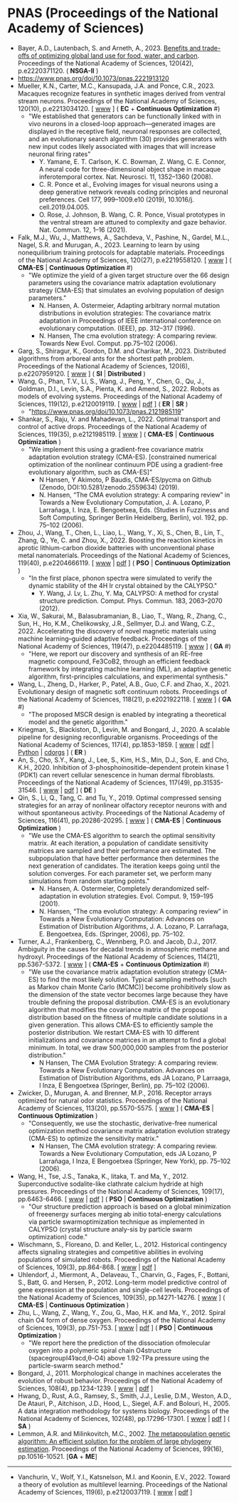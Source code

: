 # PNAS (Proceedings of the National Academy of Sciences)

* Bayer, A.D., Lautenbach, S. and Arneth, A., 2023. [Benefits and trade-offs of optimizing global land use for food, water, and carbon](https://www.pnas.org/doi/abs/10.1073/pnas.2220371120). Proceedings of the National Academy of Sciences, 120(42), p.e2220371120. ( **NSGA-II** )
* https://www.pnas.org/doi/10.1073/pnas.2221913120
* Mueller, K.N., Carter, M.C., Kansupada, J.A. and Ponce, C.R., 2023. Macaques recognize features in synthetic images derived from ventral stream neurons. Proceedings of the National Academy of Sciences, 120(10), p.e2213034120. [ [www](https://www.pnas.org/doi/abs/10.1073/pnas.2213034120) ] ( **EC** + **Continuous Optimization** #)
  * "We established that generators can
be functionally linked with in vivo neurons in a closed-loop
approach—generated images are displayed in the receptive field,
neuronal responses are collected, and an evolutionary search algorithm
(30) provides generators with new input codes likely associated with images that will increase neuronal firing rates"
    * Y. Yamane, E. T. Carlson, K. C. Bowman, Z. Wang, C. E. Connor, A neural code for three-dimensional object shape in macaque inferotemporal cortex. Nat. Neurosci. 11, 1352–1360 (2008).
    * C. R. Ponce et al., Evolving images for visual neurons using a deep generative network reveals
coding principles and neuronal preferences. Cell 177, 999–1009.e10 (2019), 10.1016/j.
cell.2019.04.005.
    * O. Rose, J. Johnson, B. Wang, C. R. Ponce, Visual prototypes in the ventral stream are attuned to
complexity and gaze behavior. Nat. Commun. 12, 1–16 (2021).
* Falk, M.J., Wu, J., Matthews, A., Sachdeva, V., Pashine, N., Gardel, M.L., Nagel, S.R. and Murugan, A., 2023. Learning to learn by using nonequilibrium training protocols for adaptable materials. Proceedings of the National Academy of Sciences, 120(27), p.e2219558120. [ [www](https://www.pnas.org/doi/abs/10.1073/pnas.2219558120) ] ( **CMA-ES** | **Continuous Optimization** #)
  * "We optimize the yield of a given target structure over the 66 design parameters using the covariance matrix adaptation evolutionary strategy (CMA-ES) that simulates an evolving population of design parameters."
    * N. Hansen, A. Ostermeier, Adapting arbitrary normal mutation distributions in evolution strategies: The covariance matrix adaptation in Proceedings of IEEE international conference on evolutionary computation. (IEEE), pp. 312–317 (1996).
    * N. Hansen, The cma evolution strategy: A comparing review. Towards New Evol. Comput. pp.75–102 (2006).
* Garg, S., Shiragur, K., Gordon, D.M. and Charikar, M., 2023. Distributed algorithms from arboreal ants for the shortest path problem. Proceedings of the National Academy of Sciences, 120(6), p.e2207959120. [ [www](https://www.pnas.org/doi/abs/10.1073/pnas.2207959120) ] ( **SI** | **Distributed** )
* Wang, G., Phan, T.V., Li, S., Wang, J., Peng, Y., Chen, G., Qu, J., Goldman, D.I., Levin, S.A., Pienta, K. and Amend, S., 2022. Robots as models of evolving systems. Proceedings of the National Academy of Sciences, 119(12), p.e2120019119. [ [www](https://www.pnas.org/doi/abs/10.1073/pnas.2120019119) | [pdf](https://www.pnas.org/doi/pdf/10.1073/pnas.2120019119) ] ( **ER** | **SR** )
  * "https://www.pnas.org/doi/10.1073/pnas.2121985119"
* Shankar, S., Raju, V. and Mahadevan, L., 2022. Optimal transport and control of active drops. Proceedings of the National Academy of Sciences, 119(35), p.e2121985119. [ [www](https://www.pnas.org/doi/10.1073/pnas.2121985119) ] ( **CMA-ES** | **Continuous Optimization** )
  * "We implement this using a gradient-free covariance matrix adaptation evolution strategy (CMA-ES). [constrained numerical optimization of the nonlinear continuum PDE using a gradient-free evolutionary algorithm, such as CMA-ES]"
    * N Hansen, Y Akimoto, P Baudis, CMA-ES/pycma on Github (Zenodo, DOI:10.5281/zenodo.2559634) (2019).
    * N. Hansen, “The CMA evolution strategy: A comparing review” in Towards a New Evolutionary Computation, J. A. Lozano, P. Larrañaga, I. Inza, E. Bengoetxea, Eds. (Studies in Fuzziness and Soft Computing, Springer Berlin Heidelberg, Berlin), vol. 192, pp. 75–102 (2006).
* Zhou, J., Wang, T., Chen, L., Liao, L., Wang, Y., Xi, S., Chen, B., Lin, T., Zhang, Q., Ye, C. and Zhou, X., 2022. Boosting the reaction kinetics in aprotic lithium-carbon dioxide batteries with unconventional phase metal nanomaterials. Proceedings of the National Academy of Sciences, 119(40), p.e2204666119. [ [www](https://www.pnas.org/doi/full/10.1073/pnas.2204666119) | [pdf](https://www.pnas.org/doi/pdf/10.1073/pnas.2204666119) ] ( **PSO** | **Continuous Optimization** )
  * "In the first place, phonon spectra were simulated to verify the dynamic stability of the 4H Ir crystal obtained by the CALYPSO."
    *  Y. Wang, J. Lv, L. Zhu, Y. Ma, CALYPSO: A method for crystal structure prediction. Comput. Phys. Commun. 183, 2063–2070 (2012).
* Xia, W., Sakurai, M., Balasubramanian, B., Liao, T., Wang, R., Zhang, C., Sun, H., Ho, K.M., Chelikowsky, J.R., Sellmyer, D.J. and Wang, C.Z., 2022. Accelerating the discovery of novel magnetic materials using machine learning–guided adaptive feedback. Proceedings of the National Academy of Sciences, 119(47), p.e2204485119. [ [www](https://www.pnas.org/doi/abs/10.1073/pnas.2204485119) ] ( **GA** #)
  * "Here, we report our discovery and synthesis of an RE-free magnetic compound, Fe3CoB2, through an efficient feedback framework by integrating machine learning (ML), an adaptive genetic algorithm, first-principles calculations, and experimental synthesis."
* Wang, L., Zheng, D., Harker, P., Patel, A.B., Guo, C.F. and Zhao, X., 2021. Evolutionary design of magnetic soft continuum robots. Proceedings of the National Academy of Sciences, 118(21), p.e2021922118. [ [www](https://www.pnas.org/doi/abs/10.1073/pnas.2021922118) ] ( **GA** #)
  * "The proposed MSCR design is enabled by integrating a theoretical model and the genetic algorithm."
* Kriegman, S., Blackiston, D., Levin, M. and Bongard, J., 2020. A scalable pipeline for designing reconfigurable organisms. Proceedings of the National Academy of Sciences, 117(4), pp.1853-1859. [ [www](https://www.pnas.org/content/117/4/1853) | [pdf](https://www.pnas.org/content/pnas/117/4/1853.full.pdf) | [Python](https://github.com/skriegman/reconfigurable_organisms) | [cdorgs](https://cdorgs.github.io/) ] ( **ER** )
* An, S., Cho, S.Y., Kang, J., Lee, S., Kim, H.S., Min, D.J., Son, E. and Cho, K.H., 2020. Inhibition of 3-phosphoinositide–dependent protein kinase 1 (PDK1) can revert cellular senescence in human dermal fibroblasts. Proceedings of the National Academy of Sciences, 117(49), pp.31535-31546. [ [www](https://www.pnas.org/doi/suppl/10.1073/pnas.1920338117) | [pdf](https://www.pnas.org/doi/pdf/10.1073/pnas.1920338117) ] ( **DE** )
* Qin, S., Li, Q., Tang, C. and Tu, Y., 2019. Optimal compressed sensing strategies for an array of nonlinear olfactory receptor neurons with and without spontaneous activity. Proceedings of the National Academy of Sciences, 116(41), pp.20286-20295. [ [www](https://www.pnas.org/doi/10.1073/pnas.1906571116) ] ( **CMA-ES** | **Continuous Optimization** )
  * "We use the CMA-ES algorithm to search the optimal sensitivity matrix. At each iteration, a population of candidate sensitivity matrices are sampled and their performance are estimated. The subpopulation that have better performance then determines the next generation of candidates. The iteration keeps going until the solution converges. For each parameter set, we perform many simulations from random starting points."
    * N. Hansen, A. Ostermeier, Completely derandomized self-adaptation in evolution strategies. Evol. Comput. 9, 159–195 (2001).
    * N. Hansen, “The cma evolution strategy: A comparing review” in Towards a New Evolutionary Computation: Advances on Estimation of Distribution Algorithms, J. A. Lozano, P. Larrañaga, E. Bengoetxea, Eds. (Springer, 2006), pp. 75–102.
* Turner, A.J., Frankenberg, C., Wennberg, P.O. and Jacob, D.J., 2017. Ambiguity in the causes for decadal trends in atmospheric methane and hydroxyl. Proceedings of the National Academy of Sciences, 114(21), pp.5367-5372. [ [www](https://www.pnas.org/doi/10.1073/pnas.1616020114) ] ( **CMA-ES** + **Continuous Optimization** #)
  * "We use the covariance matrix adaptation evolution strategy (CMA-ES) to find the most likely solution. Typical sampling methods [such as Markov chain Monte Carlo (MCMC)] become prohibitively slow as the dimension of the state vector becomes large because they have trouble defining the proposal distribution. CMA-ES is an evolutionary algorithm that modifies the covariance matrix of the proposal distribution based on the fitness of multiple candidate solutions in a given generation. This allows CMA-ES to efficiently sample the posterior distribution. We restart CMA-ES with 10 different initializations and covariance matrices in an attempt to find a global minimum. In total, we draw 500,000,000 samples from the posterior distribution."
    * N Hansen, The CMA Evolution Strategy: A comparing review. Towards a New Evolutionary Computation. Advances on Estimation of Distribution Algorithms, eds JA Lozano, P Larraaga, I Inza, E Bengoetxea (Springer, Berlin), pp. 75–102 (2006).
* Zwicker, D., Murugan, A. and Brenner, M.P., 2016. Receptor arrays optimized for natural odor statistics. Proceedings of the National Academy of Sciences, 113(20), pp.5570-5575. [ [www](https://www.pnas.org/doi/abs/10.1073/pnas.1600357113) ] ( **CMA-ES** | **Continuous Optimization** )
  * "Consequently, we use the stochastic, derivative-free numerical optimization method covariance matrix adaptation evolution strategy (CMA-ES) to optimize the sensitivity matrix."
    * N Hansen, The CMA evolution strategy: A comparing review. Towards a New Evolutionary Computation, eds JA Lozano, P Larrañaga, I Inza, E Bengoetxea (Springer, New York), pp. 75–102 (2006).
* Wang, H., Tse, J.S., Tanaka, K., Iitaka, T. and Ma, Y., 2012. Superconductive sodalite-like clathrate calcium hydride at high pressures. Proceedings of the National Academy of Sciences, 109(17), pp.6463-6466. [ [www](https://www.pnas.org/doi/full/10.1073/pnas.1118168109) | [pdf](https://www.pnas.org/doi/epdf/10.1073/pnas.1118168109) ] ( **PSO** | **Continuous Optimization** )
  * "Our structure prediction approach is based on a global minimization of freeenergy surfaces merging ab initio total-energy calculations via particle swarmoptimization technique as implemented in CALYPSO (crystal structure analy-sis by particle swarm optimization) code."
* Wischmann, S., Floreano, D. and Keller, L., 2012. Historical contingency affects signaling strategies and competitive abilities in evolving populations of simulated robots. Proceedings of the National Academy of Sciences, 109(3), pp.864-868. [ [www](https://www.pnas.org/content/109/3/864.short) | [pdf](https://www.pnas.org/content/pnas/109/3/864.full.pdf) ]
* Uhlendorf, J., Miermont, A., Delaveau, T., Charvin, G., Fages, F., Bottani, S., Batt, G. and Hersen, P., 2012. Long-term model predictive control of gene expression at the population and single-cell levels. Proceedings of the National Academy of Sciences, 109(35), pp.14271-14276. [ [www](https://www.pnas.org/doi/abs/10.1073/pnas.1206810109) ] ( **CMA-ES** | **Continuous Optimization** )
* Zhu, L., Wang, Z., Wang, Y., Zou, G., Mao, H.K. and Ma, Y., 2012. Spiral chain O4 form of dense oxygen. Proceedings of the National Academy of Sciences, 109(3), pp.751-753. [ [www](https://www.pnas.org/doi/full/10.1073/pnas.1119375109) | [pdf](https://www.pnas.org/doi/epdf/10.1073/pnas.1119375109) ] ( **PSO** | **Continuous Optimization** )
  * "We report here the prediction of the dissociation ofmolecular oxygen into a polymeric spiral chain O4structure (spacegroupI41∕acd,θ-O4) above 1.92-TPa pressure using the particle-swarm search method."
* Bongard, J., 2011. Morphological change in machines accelerates the evolution of robust behavior. Proceedings of the National Academy of Sciences, 108(4), pp.1234-1239. [ [www](https://www.pnas.org/content/108/4/1234.short) | [pdf](https://www.pnas.org/content/pnas/108/4/1234.full.pdf) ]
* Hwang, D., Rust, A.G., Ramsey, S., Smith, J.J., Leslie, D.M., Weston, A.D., De Atauri, P., Aitchison, J.D., Hood, L., Siegel, A.F. and Bolouri, H., 2005. A data integration methodology for systems biology. Proceedings of the National Academy of Sciences, 102(48), pp.17296-17301. [ [www](https://www.pnas.org/content/102/48/17296/) | [pdf](https://www.pnas.org/content/pnas/102/48/17296.full.pdf) ] ( **SA** )
* Lemmon, A.R. and Milinkovitch, M.C., 2002. [The metapopulation genetic algorithm: An efficient solution for the problem of large phylogeny estimation](https://www.pnas.org/doi/abs/10.1073/pnas.162224399). Proceedings of the National Academy of Sciences, 99(16), pp.10516-10521. [**GA** + **ME**]

******* *** *******

* Vanchurin, V., Wolf, Y.I., Katsnelson, M.I. and Koonin, E.V., 2022. Toward a theory of evolution as multilevel learning. Proceedings of the National Academy of Sciences, 119(6), p.e2120037119. [ [www](https://www.pnas.org/doi/abs/10.1073/pnas.2120037119) | [pdf](https://www.pnas.org/doi/pdf/10.1073/pnas.2120037119) ]
